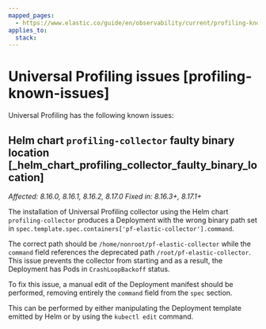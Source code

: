 ```yaml
---
mapped_pages:
  - https://www.elastic.co/guide/en/observability/current/profiling-known-issues.html
applies_to:
  stack: 
---
```


# Universal Profiling issues [profiling-known-issues]

Universal Profiling has the following known issues:


## Helm chart `profiling-collector` faulty binary location [_helm_chart_profiling_collector_faulty_binary_location] 

*Affected: 8.16.0, 8.16.1, 8.16.2, 8.17.0* *Fixed in: 8.16.3+, 8.17.1+*

The installation of Universal Profiling collector using the Helm chart `profiling-collector` produces a Deployment with the wrong binary path set in `spec.template.spec.containers['pf-elastic-collector'].command`.

The correct path should be `/home/nonroot/pf-elastic-collector` while the `command` field references the deprecated path `/root/pf-elastic-collector`. This issue prevents the collector from starting and as a result, the Deployment has Pods in `CrashLoopBackoff` status.

To fix this issue, a manual edit of the Deployment manifest should be performed, removing entirely the `command` field from the `spec` section.

This can be performed by either manipulating the Deployment template emitted by Helm or by using the `kubectl edit` command.

